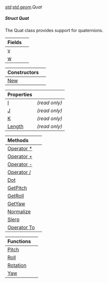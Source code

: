 _[std](../../modules/std/std-module.md):[std.geom](../../modules/std/std-geom.md).Quat<T>_
##### Struct Quat<T>
The Quat class provides support for quaternions.

| Fields | |
|:---|:---|
| [v](std-geom-quat<t?>-v.md) |  |
| [w](std-geom-quat<t?>-w.md) |  |

| Constructors | |
|:---|:---|
| [New](std-geom-quat<t?>-new.md) |  |

| Properties | |
|:---|:---|
| [I](std-geom-quat<t?>-i.md) |  _(read only)_ |
| [J](std-geom-quat<t?>-j.md) |  _(read only)_ |
| [K](std-geom-quat<t?>-k.md) |  _(read only)_ |
| [Length](std-geom-quat<t?>-length.md) |  _(read only)_ |

| Methods | |
|:---|:---|
| [Operator *](std-geom-quat<t?>-opmul.md) |  |
| [Operator +](std-geom-quat<t?>-opadd.md) |  |
| [Operator -](std-geom-quat<t?>-opsub.md) |  |
| [Operator /](std-geom-quat<t?>-opdiv.md) |  |
| [Dot](std-geom-quat<t?>-dot.md) |  |
| [GetPitch](std-geom-quat<t?>-getpitch.md) |  |
| [GetRoll](std-geom-quat<t?>-getroll.md) |  |
| [GetYaw](std-geom-quat<t?>-getyaw.md) |  |
| [Normalize](std-geom-quat<t?>-normalize.md) |  |
| [Slerp](std-geom-quat<t?>-slerp.md) |  |
| [Operator To](std-geom-quat<t?>-to.md) |  |

| Functions | |
|:---|:---|
| [Pitch](std-geom-quat<t?>-pitch.md) |  |
| [Roll](std-geom-quat<t?>-roll.md) |  |
| [Rotation](std-geom-quat<t?>-rotation.md) |  |
| [Yaw](std-geom-quat<t?>-yaw.md) |  |
